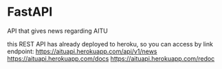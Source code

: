 # FastAPI

API that gives news regarding AITU

this REST API has already deployed to heroku, so you can access by link
endpoint: https://aituapi.herokuapp.com/api/v1/news
https://aituapi.herokuapp.com/docs
https://aituapi.herokuapp.com/redoc
